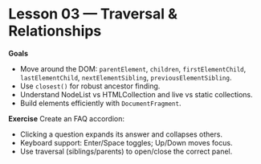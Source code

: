 # Lesson 03 — Traversal & Relationships

**Goals**
- Move around the DOM: `parentElement`, `children`, `firstElementChild`, `lastElementChild`, `nextElementSibling`, `previousElementSibling`.
- Use `closest()` for robust ancestor finding.
- Understand NodeList vs HTMLCollection and live vs static collections.
- Build elements efficiently with `DocumentFragment`.

**Exercise**
Create an FAQ accordion:
- Clicking a question expands its answer and collapses others.
- Keyboard support: Enter/Space toggles; Up/Down moves focus.
- Use traversal (siblings/parents) to open/close the correct panel.
